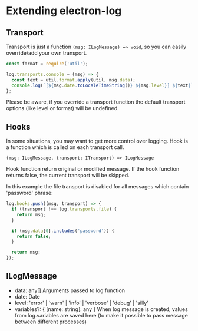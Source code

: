 # Extending electron-log

## Transport

Transport is just a function `(msg: ILogMessage) => void`, so you can
easily override/add your own transport.

```js
const format = require('util');

log.transports.console = (msg) => {
  const text = util.format.apply(util, msg.data);
  console.log(`[${msg.date.toLocaleTimeString()} ${msg.level}] ${text}`);
};
```

Please be aware, if you override a transport function the default
transport options (like level or format) will be undefined.

## Hooks

In some situations, you may want to get more control over logging. Hook
is a function which is called on each transport call.

`(msg: ILogMessage, transport: ITransport) => ILogMessage`

Hook function return original or modified message. If the hook function
returns false, the current transport will be skipped.

In this example the file transport is disabled for all messages which
contain 'password' phrase:

```js
log.hooks.push((msg, transport) => {
  if (transport !== log.transports.file) {
    return msg;
  }

  if (msg.data[0].includes('password')) {
    return false;
  }

  return msg;
});
```

## ILogMessage

 - data: any[] Arguments passed to log function
 - date: Date
 - level: 'error' | 'warn' | 'info' | 'verbose' | 'debug' | 'silly'
 - variables?: { [name: string]: any } When log message is created,
   values from log.variables are saved here (to make it possible to
   pass message between different processes)
